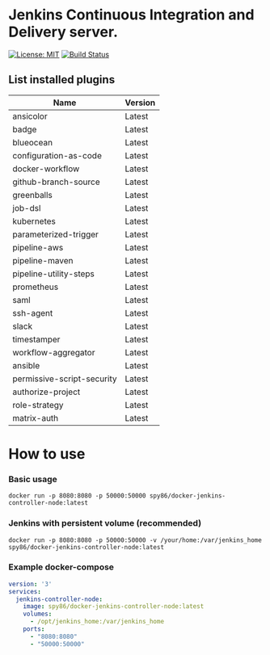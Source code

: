 # Jenkins Continuous Integration and Delivery server.
[![License: MIT](https://img.shields.io/badge/License-MIT-yellow.svg)](https://opensource.org/licenses/MIT)  [![Build Status](https://travis-ci.org/spy86/docker-jenkins-master-node.svg?branch=master)](https://travis-ci.org/spy86/docker-jenkins-master-node)
## List installed plugins      

| Name                       | Version |
|----------------------------|---------|
| ansicolor                  | Latest  |
| badge                      | Latest  |
| blueocean                  | Latest  |
| configuration-as-code      | Latest  |
| docker-workflow            | Latest  |
| github-branch-source       | Latest  |
| greenballs                 | Latest  |
| job-dsl                    | Latest  |
| kubernetes                 | Latest  |
| parameterized-trigger      | Latest  |
| pipeline-aws               | Latest  |
| pipeline-maven             | Latest  |
| pipeline-utility-steps     | Latest  |
| prometheus                 | Latest  |
| saml                       | Latest  |
| ssh-agent                  | Latest  |
| slack                      | Latest  |
| timestamper                | Latest  |
| workflow-aggregator        | Latest  |
| ansible                    | Latest  |
| permissive-script-security | Latest  |
| authorize-project          | Latest  |
| role-strategy              | Latest  |
| matrix-auth                | Latest  |


# How to use
### Basic usage
```shell
docker run -p 8080:8080 -p 50000:50000 spy86/docker-jenkins-controller-node:latest
```

### Jenkins with persistent volume (recommended)
```shell
docker run -p 8080:8080 -p 50000:50000 -v /your/home:/var/jenkins_home spy86/docker-jenkins-controller-node:latest
```

### Example docker-compose

```yaml 
version: '3'
services:
  jenkins-controller-node:
    image: spy86/docker-jenkins-controller-node:latest
    volumes:
      - /opt/jenkins_home:/var/jenkins_home
    ports:
      - "8080:8080"
      - "50000:50000"
```
